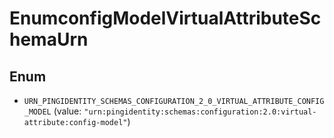 

# EnumconfigModelVirtualAttributeSchemaUrn

## Enum


* `URN_PINGIDENTITY_SCHEMAS_CONFIGURATION_2_0_VIRTUAL_ATTRIBUTE_CONFIG_MODEL` (value: `"urn:pingidentity:schemas:configuration:2.0:virtual-attribute:config-model"`)



